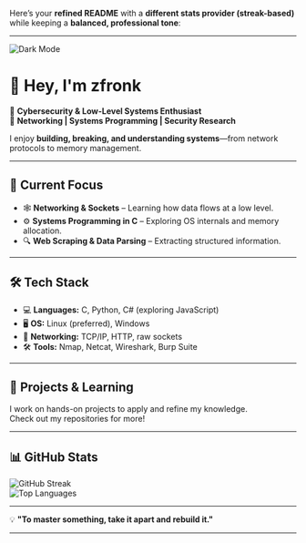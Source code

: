 Here’s your **refined README** with a **different stats provider (streak-based)** while keeping a **balanced, professional tone**:  

---

<!-- Dark Theme Badge -->
![Dark Mode](https://img.shields.io/badge/MODE-DARK-%23000000?style=for-the-badge&logo=github)

# 👋 Hey, I'm zfronk  

🔹 **Cybersecurity & Low-Level Systems Enthusiast**  
🔹 **Networking | Systems Programming | Security Research**  

I enjoy **building, breaking, and understanding systems**—from network protocols to memory management.  

---

## 🚀 **Current Focus**  
- 🕸 **Networking & Sockets** – Learning how data flows at a low level.  
- ⚙️ **Systems Programming in C** – Exploring OS internals and memory allocation.  
- 🔍 **Web Scraping & Data Parsing** – Extracting structured information.  

---

## 🛠 **Tech Stack**  
- 💻 **Languages:** C, Python, C# (exploring JavaScript)  
- 🖥 **OS:** Linux (preferred), Windows  
- 📡 **Networking:** TCP/IP, HTTP, raw sockets  
- 🛠 **Tools:** Nmap, Netcat, Wireshark, Burp Suite  

---

## 📂 **Projects & Learning**  
I work on hands-on projects to apply and refine my knowledge.  
Check out my repositories for more!  

---

## 📊 **GitHub Stats**  

![GitHub Streak](https://streak-stats.demolab.com/?user=zfronk&theme=tokyonight)  
![Top Languages](https://github-readme-stats.vercel.app/api/top-langs/?username=zfronk&layout=compact&langs_count=6&theme=tokyonight)  

---

💡 **"To master something, take it apart and rebuild it."**  

---

